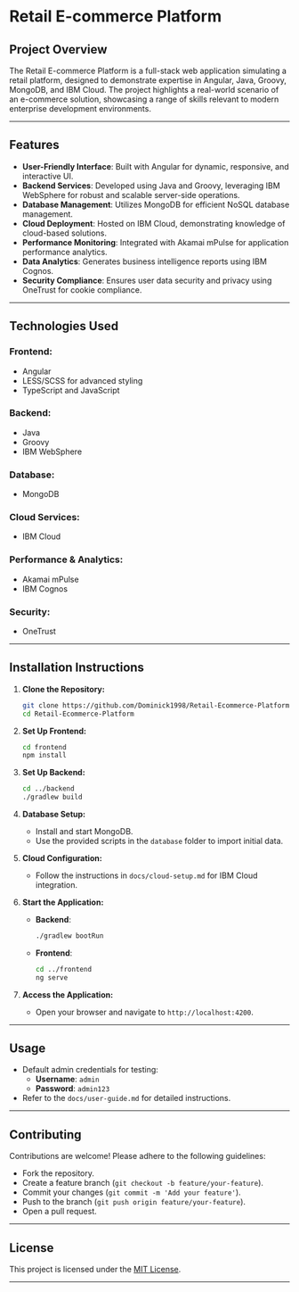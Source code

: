 # Retail E-commerce Platform

## Project Overview

The Retail E-commerce Platform is a full-stack web application simulating a retail platform, designed to demonstrate expertise in Angular, Java, Groovy, MongoDB, and IBM Cloud. The project highlights a real-world scenario of an e-commerce solution, showcasing a range of skills relevant to modern enterprise development environments.

---

## Features

- **User-Friendly Interface**: Built with Angular for dynamic, responsive, and interactive UI.
- **Backend Services**: Developed using Java and Groovy, leveraging IBM WebSphere for robust and scalable server-side operations.
- **Database Management**: Utilizes MongoDB for efficient NoSQL database management.
- **Cloud Deployment**: Hosted on IBM Cloud, demonstrating knowledge of cloud-based solutions.
- **Performance Monitoring**: Integrated with Akamai mPulse for application performance analytics.
- **Data Analytics**: Generates business intelligence reports using IBM Cognos.
- **Security Compliance**: Ensures user data security and privacy using OneTrust for cookie compliance.

---

## Technologies Used

### Frontend:
- Angular
- LESS/SCSS for advanced styling
- TypeScript and JavaScript

### Backend:
- Java
- Groovy
- IBM WebSphere

### Database:
- MongoDB

### Cloud Services:
- IBM Cloud

### Performance & Analytics:
- Akamai mPulse
- IBM Cognos

### Security:
- OneTrust

---

## Installation Instructions

1. **Clone the Repository:**
   ```bash
   git clone https://github.com/Dominick1998/Retail-Ecommerce-Platform.git
   cd Retail-Ecommerce-Platform
   ```

2. **Set Up Frontend:**
   ```bash
   cd frontend
   npm install
   ```

3. **Set Up Backend:**
   ```bash
   cd ../backend
   ./gradlew build
   ```

4. **Database Setup:**
   - Install and start MongoDB.
   - Use the provided scripts in the `database` folder to import initial data.

5. **Cloud Configuration:**
   - Follow the instructions in `docs/cloud-setup.md` for IBM Cloud integration.

6. **Start the Application:**
   - **Backend**:
     ```bash
     ./gradlew bootRun
     ```
   - **Frontend**:
     ```bash
     cd ../frontend
     ng serve
     ```

7. **Access the Application:**
   - Open your browser and navigate to `http://localhost:4200`.

---

## Usage

- Default admin credentials for testing:
  - **Username**: `admin`
  - **Password**: `admin123`
- Refer to the `docs/user-guide.md` for detailed instructions.

---

## Contributing

Contributions are welcome! Please adhere to the following guidelines:
- Fork the repository.
- Create a feature branch (`git checkout -b feature/your-feature`).
- Commit your changes (`git commit -m 'Add your feature'`).
- Push to the branch (`git push origin feature/your-feature`).
- Open a pull request.

---

## License

This project is licensed under the [MIT License](LICENSE).

---
